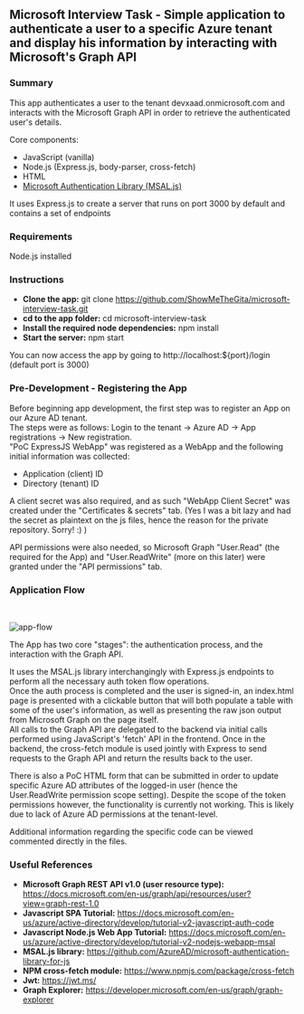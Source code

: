 ## Microsoft Interview Task - Simple application to authenticate a user to a specific Azure tenant and display his information by interacting with Microsoft's Graph API

### Summary

This app authenticates a user to the tenant devxaad.onmicrosoft.com and interacts with the Microsoft Graph API in order to retrieve the authenticated user's details. 

Core components:  
* JavaScript (vanilla)
* Node.js (Express.js, body-parser, cross-fetch)
* HTML
* [Microsoft Authentication Library (MSAL.js)](https://github.com/AzureAD/microsoft-authentication-library-for-js)

It uses Express.js to create a server that runs on port 3000 by default and contains a set of endpoints


### Requirements

Node.js installed


### Instructions

* **Clone the app:** git clone https://github.com/ShowMeTheGita/microsoft-interview-task.git
* **cd to the app folder:** cd microsoft-interview-task
* **Install the required node dependencies:** npm install
* **Start the server:** npm start

You can now access the app by going to http://localhost:${port}/login (default port is 3000) 


### Pre-Development - Registering the App

Before beginning app development, the first step was to register an App on our Azure AD tenant.  
The steps were as follows: Login to the tenant -> Azure AD -> App registrations -> New registration.  
"PoC ExpressJS WebApp" was registered as a WebApp and the following initial information was collected:  
* Application (client) ID
* Directory (tenant) ID  

A client secret was also required, and as such "WebApp Client Secret" was created under the "Certificates & secrets" tab. (Yes I was a bit lazy and had the secret as plaintext on the js files, hence the reason for the private repository. Sorry! :) )  

API permissions were also needed, so Microsoft Graph "User.Read" (the required for the App) and "User.ReadWrite" (more on this later) were granted under the "API permissions" tab.


### Application Flow  

<br/>  

![app-flow](https://i.ibb.co/Lxh2d5k/app-flow.png)  

The App has two core "stages": the authentication process, and the interaction with the Graph API.  

It uses the MSAL.js library interchangingly with Express.js endpoints to perform all the necessary auth token flow operations.  
Once the auth process is completed and the user is signed-in, an index.html page is presented with a clickable button that will both populate a table with some of the user's information, as well as presenting the raw json output from Microsoft Graph on the page itself.  
All calls to the Graph API are delegated to the backend via initial calls performed using JavaScript's 'fetch' API in the frontend. Once in the backend, the cross-fetch module is used jointly with Express to send requests to the Graph API and return the results back to the user.  

There is also a PoC HTML form that can be submitted in order to update specific Azure AD attributes of the logged-in user (hence the User.ReadWrite permission scope setting). Despite the scope of the token permissions however, the functionality is currently not working. This is likely due to lack of Azure AD permissions at the tenant-level.

Additional information regarding the specific code can be viewed commented directly in the files.


### Useful References

* **Microsoft Graph REST API v1.0 (user resource type):** https://docs.microsoft.com/en-us/graph/api/resources/user?view=graph-rest-1.0
* **Javascript SPA Tutorial:** https://docs.microsoft.com/en-us/azure/active-directory/develop/tutorial-v2-javascript-auth-code
* **Javascript Node.js Web App Tutorial:** https://docs.microsoft.com/en-us/azure/active-directory/develop/tutorial-v2-nodejs-webapp-msal
* **MSAL.js library:** https://github.com/AzureAD/microsoft-authentication-library-for-js
* **NPM cross-fetch module:** https://www.npmjs.com/package/cross-fetch
* **Jwt:** https://jwt.ms/
* **Graph Explorer:** https://developer.microsoft.com/en-us/graph/graph-explorer
